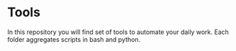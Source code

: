 # Tools

In this repository you will find set of tools to automate your daily work.
Each folder aggregates scripts in bash and python.
